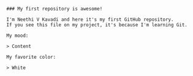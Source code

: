     ### My first repository is awesome!

    I'm Neethi V Kavadi and here it's my first GitHub repository.
    If you see this file on my project, it's because I'm learning Git.

    My mood:

    > Content

    My favorite color:

    > White

